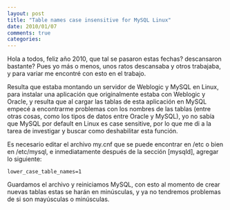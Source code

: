 ```yaml
---
layout: post
title: "Table names case insensitive for MySQL Linux"
date: 2010/01/07
comments: true
categories: 
---
```


Hola a todos, feliz año 2010, que tal se pasaron estas fechas? descansaron bastante? Pues yo más o menos, unos ratos descansaba y otros trabajaba, y para variar me encontré con esto en el trabajo.

Resulta que estaba montando un servidor de Weblogic y MySQL en Linux, para instalar una aplicación que originalmente estaba con Weblogic y Oracle, y resulta que al cargar las tablas de esta aplicación en MySQL empecé a encontrarme problemas con los nombres de las tablas (entre otras cosas, como los tipos de datos entre Oracle y MySQL), yo no sabía que MySQL por default en Linux es case sensitive, por lo que me di a la tarea de investigar y buscar como deshabilitar esta función.

Es necesario editar el archivo my.cnf que se puede encontrar en /etc o bien en /etc/mysql, e inmediatamente después de la sección \[mysqld\], agregar lo siguiente:

```
lower_case_table_names=1
```

Guardamos el archivo y reiniciamos MySQL, con esto al momento de crear nuevas tablas estas se harán en minúsculas, y ya no tendremos problemas de si son mayúsculas o minúsculas.
